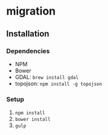 # migration

## Installation

### Dependencies

- NPM
- Bower
- GDAL: `brew install gdal`
- topojson: `npm install -g topojson`

### Setup

1. `npm install`
2. `bower install`
3. `gulp`

